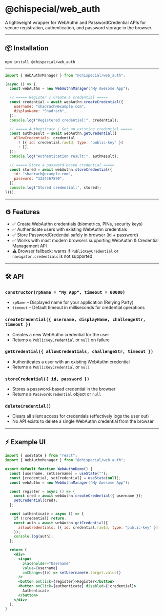 # @chispecial/web_auth

A lightweight wrapper for WebAuthn and PasswordCredential APIs for secure registration, authentication, and password storage in the browser.

---

## 📦 Installation

```bash
npm install @chispecial/web_auth
```

---

```js
import { WebAuthnManager } from "@chispecial/web_auth";

(async () => {
  const webAuthn = new WebAuthnManager("My Awesome App");

  // ===== Register / Create a credential =====
  const credential = await webAuthn.createCredential({
    username: "shadrach@example.com",
    displayName: "Shadrach",
  });
  console.log("Registered credential:", credential);

  // ===== Authenticate / Get an existing credential =====
  const authResult = await webAuthn.getCredential({
    allowCredentials: credential
      ? [{ id: credential.rawId, type: "public-key" }]
      : [],
  });
  console.log("Authentication result:", authResult);

  // ===== Store a password-based credential =====
  const stored = await webAuthn.storeCredential({
    id: "shadrach@example.com",
    password: "1234567890",
  });
  console.log("Stored credential:", stored);
})();
```

---

## ⚙️ Features

- ✅ Create WebAuthn credentials (biometrics, PINs, security keys)
- ✅ Authenticate users with existing WebAuthn credentials
- ✅ Store PasswordCredential safely in browser (id + password)
- ✅ Works with most modern browsers supporting WebAuthn & Credential Management API
- ⚠️ Browser fallback: warns if `PublicKeyCredential` or `navigator.credentials` is not supported

---

## 🛠 API

### `constructor(rpName = "My App", timeout = 60000)`

- `rpName` – Displayed name for your application (Relying Party)
- `timeout` – Default timeout in milliseconds for credential operations

### `createCredential({ username, displayName, challengeStr, timeout })`

- Creates a new WebAuthn credential for the user
- Returns a `PublicKeyCredential` or `null` on failure

### `getCredential({ allowCredentials, challengeStr, timeout })`

- Authenticates a user with an existing WebAuthn credential
- Returns a `PublicKeyCredential` or `null`

### `storeCredential({ id, password })`

- Stores a password-based credential in the browser
- Returns a `PasswordCredential` object or `null`

### `deleteCredential()`

- Clears all silent access for credentials (effectively logs the user out)
- No API exists to delete a single WebAuthn credential from the browser

---

## ⚡ Example UI

```jsx
import { useState } from "react";
import { WebAuthnManager } from "@chispecial/web_auth";

export default function WebAuthnDemo() {
  const [username, setUsername] = useState("");
  const [credential, setCredential] = useState(null);
  const webAuthn = new WebAuthnManager("My Awesome App");

  const register = async () => {
    const cred = await webAuthn.createCredential({ username });
    setCredential(cred);
  };

  const authenticate = async () => {
    if (!credential) return;
    const auth = await webAuthn.getCredential({
      allowCredentials: [{ id: credential.rawId, type: "public-key" }],
    });
    console.log(auth);
  };

  return (
    <div>
      <input
        placeholder="Username"
        value={username}
        onChange={(e) => setUsername(e.target.value)}
      />
      <button onClick={register}>Register</button>
      <button onClick={authenticate} disabled={!credential}>
        Authenticate
      </button>
    </div>
  );
}
```
